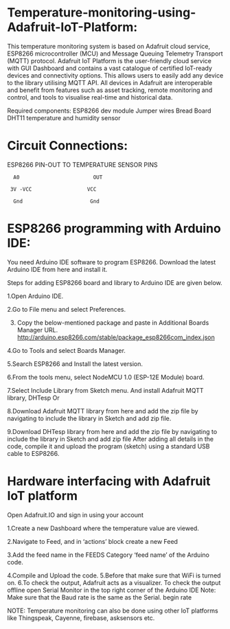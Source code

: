 # Temperature-monitoring-using-Adafruit-IoT-Platform:

This temperature monitoring system is based on Adafruit cloud service, ESP8266 microcontroller (MCU) and Message Queuing Telemetry Transport (MQTT) protocol. Adafruit IoT Platform is the user-friendly cloud service with GUI Dashboard and contains a vast catalogue of certified IoT-ready devices and connectivity options. This allows users to easily add any device to the library utilising MQTT API. All devices in Adafruit are interoperable and benefit from features such as asset tracking, remote monitoring and control, and tools to visualise real-time and historical data.

Required components:
ESP8266 dev module
Jumper wires
Bread Board
DHT11 temperature and humidity sensor

# Circuit Connections:
ESP8266 PIN-OUT TO TEMPERATURE SENSOR PINS
```
  A0	                    OUT
  
 3V -VCC	              VCC
 
  Gnd                      Gnd
```
# ESP8266 programming with Arduino IDE:
You need Arduino IDE software to program ESP8266. Download the latest Arduino IDE from here and install it. 

Steps for adding ESP8266 board and library to Arduino IDE are given below.

1.Open Arduino IDE.

2.Go to File menu and select Preferences.

3. Copy the below-mentioned package and paste in Additional Boards Manager URL. 
http://arduino.esp8266.com/stable/package_esp8266com_index.json

4.Go to Tools and select Boards Manager.

5.Search ESP8266 and Install the latest version.

6.From the tools menu, select NodeMCU 1.0 (ESP-12E Module) board.

7.Select Include Library from Sketch menu. And install Adafruit MQTT library, DHTesp
Or

8.Download Adafruit MQTT library from here and add the zip file by navigating to include the library in Sketch and add zip file.

9.Download DHTesp library from here and add the zip file by navigating to include the library in Sketch and add zip file
After adding all details in the code, compile it and upload the program (sketch) using a standard USB cable to ESP8266.

# Hardware interfacing with Adafruit IoT platform

Open Adafruit.IO and sign in using your account


1.Create a new Dashboard where the temperature value are viewed.


2.Navigate to Feed, and in ‘actions’ block create a new Feed 


3.Add the feed name in the FEEDS Category ‘feed name’ of the Arduino code.


4.Compile and Upload the code.
5.Before that make sure that WiFi is turned on.
6.To check the output, Adafruit acts as a visualizer. To check the output offline open Serial Monitor in the top right corner of the Arduino IDE
   Note: Make sure that the Baud rate is the same as the Serial. begin rate



NOTE:
Temperature monitoring can also be done using other IoT platforms like Thingspeak, Cayenne, firebase, asksensors etc.

